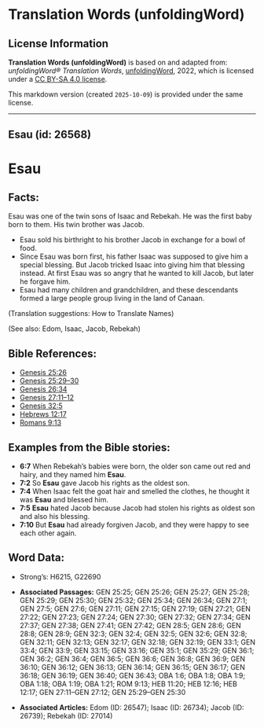 # Translation Words (unfoldingWord)

## License Information

**Translation Words (unfoldingWord)** is based on and adapted from: _unfoldingWord® Translation Words_, [unfoldingWord](https://unfoldingword.org/utw), 2022, which is licensed under a [CC BY-SA 4.0 license](https://creativecommons.org/licenses/by-sa/4.0/legalcode.en).

This markdown version (created `2025-10-09`) is provided under the same license.



--------------------------------

## Esau (id: 26568)

Esau
====

Facts:
------

Esau was one of the twin sons of Isaac and Rebekah. He was the first baby born to them. His twin brother was Jacob.

* Esau sold his birthright to his brother Jacob in exchange for a bowl of food.
* Since Esau was born first, his father Isaac was supposed to give him a special blessing. But Jacob tricked Isaac into giving him that blessing instead. At first Esau was so angry that he wanted to kill Jacob, but later he forgave him.
* Esau had many children and grandchildren, and these descendants formed a large people group living in the land of Canaan.

(Translation suggestions: How to Translate Names)

(See also: Edom, Isaac, Jacob, Rebekah)

Bible References:
-----------------

* [Genesis 25:26](https://ref.ly/Gen25:26)
* [Genesis 25:29–30](https://ref.ly/Gen25:29-Gen25:30)
* [Genesis 26:34](https://ref.ly/Gen26:34)
* [Genesis 27:11–12](https://ref.ly/Gen27:11-Gen27:12)
* [Genesis 32:5](https://ref.ly/Gen32:5)
* [Hebrews 12:17](https://ref.ly/Heb12:17)
* [Romans 9:13](https://ref.ly/Rom9:13)

Examples from the Bible stories:
--------------------------------

* **6:7** When Rebekah’s babies were born, the older son came out red and hairy, and they named him **Esau**.
* **7:2** So **Esau** gave Jacob his rights as the oldest son.
* **7:4** When Isaac felt the goat hair and smelled the clothes, he thought it was **Esau** and blessed him.
* **7:5** **Esau** hated Jacob because Jacob had stolen his rights as oldest son and also his blessing.
* **7:10** But **Esau** had already forgiven Jacob, and they were happy to see each other again.

Word Data:
----------

* Strong’s: H6215, G22690

* **Associated Passages:** GEN 25:25; GEN 25:26; GEN 25:27; GEN 25:28; GEN 25:29; GEN 25:30; GEN 25:32; GEN 25:34; GEN 26:34; GEN 27:1; GEN 27:5; GEN 27:6; GEN 27:11; GEN 27:15; GEN 27:19; GEN 27:21; GEN 27:22; GEN 27:23; GEN 27:24; GEN 27:30; GEN 27:32; GEN 27:34; GEN 27:37; GEN 27:38; GEN 27:41; GEN 27:42; GEN 28:5; GEN 28:6; GEN 28:8; GEN 28:9; GEN 32:3; GEN 32:4; GEN 32:5; GEN 32:6; GEN 32:8; GEN 32:11; GEN 32:13; GEN 32:17; GEN 32:18; GEN 32:19; GEN 33:1; GEN 33:4; GEN 33:9; GEN 33:15; GEN 33:16; GEN 35:1; GEN 35:29; GEN 36:1; GEN 36:2; GEN 36:4; GEN 36:5; GEN 36:6; GEN 36:8; GEN 36:9; GEN 36:10; GEN 36:12; GEN 36:13; GEN 36:14; GEN 36:15; GEN 36:17; GEN 36:18; GEN 36:19; GEN 36:40; GEN 36:43; OBA 1:6; OBA 1:8; OBA 1:9; OBA 1:18; OBA 1:19; OBA 1:21; ROM 9:13; HEB 11:20; HEB 12:16; HEB 12:17; GEN 27:11–GEN 27:12; GEN 25:29–GEN 25:30
* **Associated Articles:** Edom (ID: 26547); Isaac (ID: 26734); Jacob (ID: 26739); Rebekah (ID: 27014)

